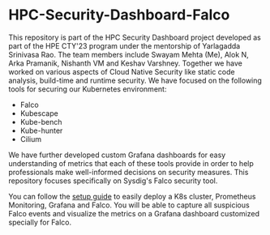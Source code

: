 # HPC-Security-Dashboard-Falco
This repository is part of the HPC Security Dashboard project developed as part of the HPE CTY'23 program under the mentorship of Yarlagadda Srinivasa Rao. The team members include Swayam Mehta (Me), Alok N, Arka Pramanik, Nishanth VM and Keshav Varshney. Together we have worked on various aspects of Cloud Native Security like static code analysis, build-time and runtime security. We have focused on the following tools for securing our Kubernetes environment:
<ul>
  <li>Falco</li>
  <li>Kubescape</li>
  <li>Kube-bench</li>
  <li>Kube-hunter</li>
  <li>Cilium</li>
</ul>
We have further developed custom Grafana dashboards for easy understanding of metrics that each of these tools provide in order to help professionals make well-informed decisions on security measures. This repository focuses specifically on Sysdig's Falco security tool.

You can follow the <a href="setup.md">setup guide</a> to easily deploy a K8s cluster, Prometheus Monitoring, Grafana and Falco. You will be able to capture all suspicious Falco events and visualize the metrics on a Grafana dashboard customized specially for Falco.   
